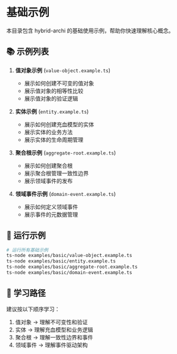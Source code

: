 # 基础示例

本目录包含 hybrid-archi 的基础使用示例，帮助你快速理解核心概念。

## 📚 示例列表

1. **值对象示例** (`value-object.example.ts`)
   - 展示如何创建不可变的值对象
   - 展示值对象的相等性比较
   - 展示值对象的验证逻辑

2. **实体示例** (`entity.example.ts`)
   - 展示如何创建充血模型的实体
   - 展示实体的业务方法
   - 展示实体的生命周期管理

3. **聚合根示例** (`aggregate-root.example.ts`)
   - 展示如何创建聚合根
   - 展示聚合根管理一致性边界
   - 展示领域事件的发布

4. **领域事件示例** (`domain-event.example.ts`)
   - 展示如何定义领域事件
   - 展示事件的元数据管理

## 🚀 运行示例

```bash
# 运行所有基础示例
ts-node examples/basic/value-object.example.ts
ts-node examples/basic/entity.example.ts
ts-node examples/basic/aggregate-root.example.ts
ts-node examples/basic/domain-event.example.ts
```

## 📖 学习路径

建议按以下顺序学习：

1. 值对象 → 理解不可变性和验证
2. 实体 → 理解充血模型和业务逻辑
3. 聚合根 → 理解一致性边界和事件
4. 领域事件 → 理解事件驱动架构
